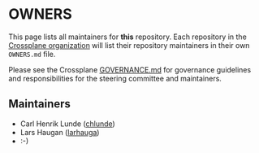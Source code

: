 # OWNERS

This page lists all maintainers for **this** repository. Each repository in the [Crossplane
organization](https://github.com/crossplane/) will list their repository maintainers in their own
`OWNERS.md` file.

Please see the Crossplane
[GOVERNANCE.md](https://github.com/crossplane/crossplane/blob/master/GOVERNANCE.md) for governance
guidelines and responsibilities for the steering committee and maintainers.

## Maintainers

* Carl Henrik Lunde ([chlunde](https://github.com/chlunde))
* Lars Haugan ([larhauga](https://github.com/larhauga))
* <Your name here> :-)

